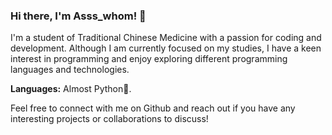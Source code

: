 ### Hi there, I'm Asss_whom! 👋

I'm a student of Traditional Chinese Medicine with a passion for coding and development. Although I am currently focused on my studies, I have a keen interest in programming and enjoy exploring different programming languages and technologies.

**Languages:** Almost Python🐍.

Feel free to connect with me on Github and reach out if you have any interesting projects or collaborations to discuss!



<!---
asss-whom/asss-whom is a ✨ special ✨ repository because its `README.md` (this file) appears on your GitHub profile.
You can click the Preview link to take a look at your changes.
--->

